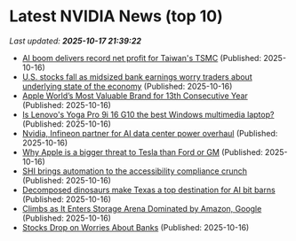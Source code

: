 # Latest NVIDIA News (top 10)
_Last updated: **2025-10-17 21:39:22**_

- [AI boom delivers record net profit for Taiwan's TSMC](https://japantoday.com/category/tech/ai-boom-delivers-record-net-profit-for-taiwan%27s-tsmc) (Published: 2025-10-16)
- [U.S. stocks fall as midsized bank earnings worry traders about underlying state of the economy](https://fortune.com/2025/10/16/u-s-stocks-fall-as-midsized-bank-earnings-worry-traders-about-underlying-state-of-the-economy/) (Published: 2025-10-16)
- [Apple World’s Most Valuable Brand for 13th Consecutive Year](https://www.mactrast.com/2025/10/apple-worlds-most-valuable-brand-for-13th-consecutive-year/) (Published: 2025-10-16)
- [Is Lenovo's Yoga Pro 9i 16 G10 the best Windows multimedia laptop?](https://www.notebookcheck.net/Is-Lenovo-s-Yoga-Pro-9i-16-G10-the-best-Windows-multimedia-laptop.1139997.0.html) (Published: 2025-10-16)
- [Nvidia, Infineon partner for AI data center power overhaul](https://www.networkworld.com/article/4074085/nvidia-infineon-partner-for-ai-data-center-power-overhaul.html) (Published: 2025-10-16)
- [Why Apple is a bigger threat to Tesla than Ford or GM](https://macdailynews.com/2025/10/16/why-apple-is-a-bigger-threat-to-tesla-than-ford-or-gm/) (Published: 2025-10-16)
- [SHI brings automation to the accessibility compliance crunch](https://siliconangle.com/2025/10/16/ai-accessibility-compliance-shi-unleashai/) (Published: 2025-10-16)
- [Decomposed dinosaurs make Texas a top destination for AI bit barns](https://www.theregister.com/2025/10/16/texas_ai_bitbarns/) (Published: 2025-10-16)
- [Climbs as It Enters Storage Arena Dominated by Amazon, Google](https://biztoc.com/x/dab339c4ef3d089a) (Published: 2025-10-16)
- [Stocks Drop on Worries About Banks](https://www.newser.com/story/377003/stocks-drop-on-worries-about-banks.html) (Published: 2025-10-16)
